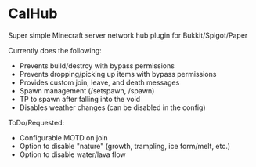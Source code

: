 # CalHub
Super simple Minecraft server network hub plugin for Bukkit/Spigot/Paper

Currently does the following:
+ Prevents build/destroy with bypass permissions
+ Prevents dropping/picking up items with bypass permissions
+ Provides custom join, leave, and death messages
+ Spawn management (/setspawn, /spawn)
+ TP to spawn after falling into the void
+ Disables weather changes (can be disabled in the config)

ToDo/Requested:
+ Configurable MOTD on join
+ Option to disable "nature" (growth, trampling, ice form/melt, etc.)
+ Option to disable water/lava flow

